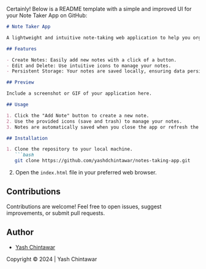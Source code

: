 Certainly! Below is a README template with a simple and improved UI for your Note Taker App on GitHub:

```markdown
# Note Taker App

A lightweight and intuitive note-taking web application to help you organize your thoughts effortlessly.

## Features

- Create Notes: Easily add new notes with a click of a button.
- Edit and Delete: Use intuitive icons to manage your notes.
- Persistent Storage: Your notes are saved locally, ensuring data persistence.

## Preview

Include a screenshot or GIF of your application here.

## Usage

1. Click the "Add Note" button to create a new note.
2. Use the provided icons (save and trash) to manage your notes.
3. Notes are automatically saved when you close the app or refresh the page.

## Installation

1. Clone the repository to your local machine.
   ```bash
   git clone https://github.com/yashdchintawar/notes-taking-app.git
   ```

2. Open the `index.html` file in your preferred web browser.

## Contributions

Contributions are welcome! Feel free to open issues, suggest improvements, or submit pull requests.


## Author

- [Yash Chintawar](https://github.com/yashdchintawar)

Copyright © 2024 | Yash Chintawar
```
